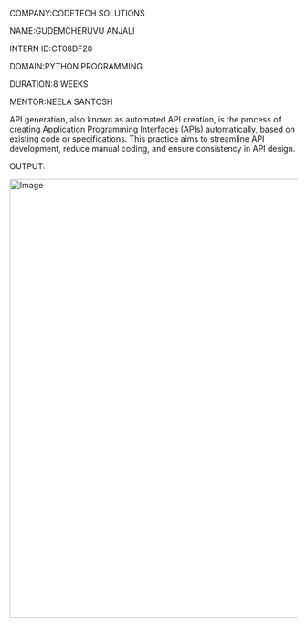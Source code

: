 COMPANY:CODETECH SOLUTIONS

NAME:GUDEMCHERUVU ANJALI

INTERN ID:CT08DF20

DOMAIN:PYTHON PROGRAMMING

DURATION:8 WEEKS

MENTOR:NEELA SANTOSH

API generation, also known as automated API creation, is the process of creating Application Programming Interfaces (APIs) automatically, based on existing code or specifications. This practice aims to streamline API development, reduce manual coding, and ensure consistency in API design. 

OUTPUT:

<img width="1366" height="768" alt="Image" src="https://github.com/user-attachments/assets/334433cf-6319-4c5c-8e59-fc641da9ad6c" />
